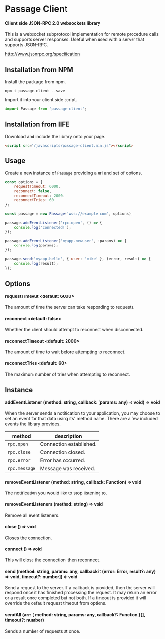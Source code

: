 # Passage Client

#### Client side JSON-RPC 2.0 websockets library

This is a websocket subprotocol implementation for remote procedure calls and supports server responses. Useful when used with a server that supports JSON-RPC.

http://www.jsonrpc.org/specification

## Installation from NPM

Install the package from npm.

```text
npm i passage-client --save
```

Import it into your client side script.

```javascript
import Passage from 'passage-client';
```

## Installation from IIFE

Download and include the library onto your page.

```html
<script src="/javascripts/passage-client.min.js"></script>
```

## Usage

Create a new instance of `Passage` providing a uri and set of options.

```javascript
const options = {
    requestTimeout: 6000,
    reconnect: false,
    reconnectTimeout: 2000,
    reconnectTries: 60
};

const passage = new Passage('wss://example.com', options);

passage.addEventListener('rpc.open', () => {
    console.log('connected!');
});

passage.addEventListener('myapp.newuser', (params) => {
    console.log(params);
});

passage.send('myapp.hello', { user: 'mike' }, (error, result) => {
    console.log(result);
});
```

## Options

#### requestTimeout <default: 6000>

The amount of time the server can take responding to requests.

#### reconnect <default: false>

Whether the client should attempt to reconnect when disconnected.

#### reconnectTimeout <default: 2000>

The amount of time to wait before attempting to reconnect.

#### reconnectTries <default: 60>

The maximum number of tries when attempting to reconnect.

## Instance

#### addEventListener (method: string, callback: (params: any) => void) => void

When the server sends a notification to your application, you may choose to set an event for that data using its' method name. There are a few included events the library provides.

| method | description |
| - | - |
| `rpc.open` | Connection established. |
| `rpc.close` | Connection closed. |
| `rpc.error` | Error has occurred. |
| `rpc.message` | Message was received. |

#### removeEventListener (method: string, callback: Function) => void

The notification you would like to stop listening to.

#### removeEventListeners (method: string) => void

Remove all event listeners.

#### close () => void

Closes the connection.

#### connect () => void

This will close the connection, then reconnect.

#### send (method: string, params: any, callback?: (error: Error, result?: any) => void, timeout?: number]) => void

Send a request to the server. If a callback is provided, then the server will respond once it has finished processing the request. It may return an error or a result once completed but not both. If a timeout is provided it will override the default request timeout from options.

#### sendAll (arr: { method: string, params: any, callback?: Function }[], timeout?: number)

Sends a number of requests at once.